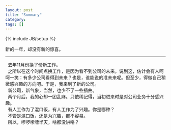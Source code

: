 ```yaml
---
layout: post
title: "Summary"
category: 
tags: []
---
```

{% include JB/setup %}

新的一年，却没有新的惊喜。

---

&nbsp;&nbsp;去年11月份换了份新工作。  
&nbsp;&nbsp;之所以在这个时间点换工作，是因为看不到公司的未来。说到这，估计会有人呵呵一笑：有多少公司看得到未来？也是，谁能说的准未来呢。但至少，得做自己稍微感兴趣的方向吧。于是，我来到了新的公司。  
&nbsp;&nbsp;新公司，新气象，当然，也少不了一些插曲。  
&nbsp;&nbsp;两个月后，我的心却一团乱麻。只依稀记得，当初进来时是对公司业务十分感兴趣。  
&nbsp;&nbsp;有人工作为了混口饭，有人工作为了兴趣。你是哪种？  
&nbsp;&nbsp;不管是混口饭，还是为兴趣，都不容易。  
&nbsp;&nbsp;所以，啰啰嗦嗦半天，啥都没讲咯？